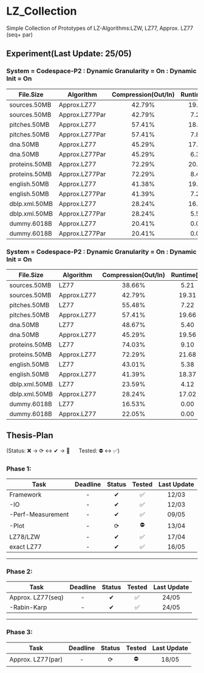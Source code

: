 # LZ_Collection

Simple Collection of Prototypes of LZ-Algorithms:LZW, LZ77, Approx. LZ77 (seq+ par)

## Experiment(Last Update: 25/05)

### System = Codespace-P2 : Dynamic Granularity = On : Dynamic Init = On

|File.Size|Algorithm|Compression(Out/In)|Runtime[s]|Factors(#/In)|Memory([Byte]/In)|
|---------------|---------------|:---------------:|:---------------:|:---------------:|:------------:|
|sources.50MB|Approx.LZ77|42.79%|19.81|11.89%|8.08|
|sources.50MB|Approx.LZ77Par|42.79%|7.27|11.90%|8.08|
|pitches.50MB|Approx.LZ77|57.41%|18.36|19.62%|10.50|
|pitches.50MB|Approx.LZ77Par|57.41%|7.85|19.62%|10.50|
|dna.50MB|Approx.LZ77|45.29%|17.96|11.32%|10.01|
|dna.50MB|Approx.LZ77Par|45.29%|6.35|11.32%|10.01|
|proteins.50MB|Approx.LZ77|72.29%|20.74|18.36%|19.34|
|proteins.50MB|Approx.LZ77Par|72.29%|8.48|18.36%|19.34|
|english.50MB|Approx.LZ77|41.38%|19.18|10.77%|7.01|
|english.50MB|Approx.LZ77Par|41.39%|7.20|10.77%|7.01|
|dblp.xml.50MB|Approx.LZ77|28.24%|16.36|7.69%|4.36|
|dblp.xml.50MB|Approx.LZ77Par|28.24%|5.54|7.69%|4.36|
|dummy.6018B|Approx.LZ77|20.41%|0.00|11.05%|6.69|
|dummy.6018B|Approx.LZ77Par|20.41%|0.00|11.05%|6.69|

### System = Codespace-P2 : Dynamic Granularity = On : Dynamic Init = On

|File.Size|Algorithm|Compression(Out/In)|Runtime[s]|Factors(#/In)|Memory([Byte]/In)|
|---------------|---------------|:---------------:|:---------------:|:---------------:|:------------:|
|sources.50MB|LZ77|38.66%|5.21|8.90%|20.00|
|sources.50MB|Approx.LZ77|42.79%|19.31|11.89%|8.08|
|pitches.50MB|LZ77|55.48%|7.22|33.31%|20.00|
|pitches.50MB|Approx.LZ77|57.41%|19.66|19.62%|10.50|
|dna.50MB|LZ77|48.67%|5.40|7.36%|20.00|
|dna.50MB|Approx.LZ77|45.29%|19.56|11.32%|10.01|
|proteins.50MB|LZ77|74.03%|9.10|49.45%|20.00|
|proteins.50MB|Approx.LZ77|72.29%|21.68|18.36%|19.34|
|english.50MB|LZ77|43.01%|5.38|8.61%|20.00|
|english.50MB|Approx.LZ77|41.39%|18.37|10.77%|7.01|
|dblp.xml.50MB|LZ77|23.59%|4.12|5.21%|20.00|
|dblp.xml.50MB|Approx.LZ77|28.24%|17.02|7.69%|4.36|
|dummy.6018B|LZ77|16.53%|0.00|11.58%|20.00|
|dummy.6018B|Approx.LZ77|22.05%|0.00|11.78%|6.94||

## Thesis-Plan

(Status: ❌ &rarr; ⟳ &harr; ✔ &rarr; 🌟 &nbsp;&nbsp;&nbsp;&nbsp; Tested: ⛔ &harr; ✅)


### Phase 1:
|Task               |Deadline   |Status  |Tested     |Last Update|
|-------------------|:---------:|:------:|:---------:|:---------:|
|Framework          |-          |✔       |✅          |12/03      |
| -IO               |-          |✔       |✅          |12/03      |
| -Perf-Measurement |-          |✔       |✅          |09/05      |
| -Plot             |-          |⟳       |⛔          |13/04      |
|LZ78/LZW           |-          |✔       |✅          |17/04      |
|exact LZ77         |-          |✔       |✅          |16/05      |

---
### Phase 2:
|Task               |Deadline   |Status  |Tested     |Last Update|
|-------------------|:---------:|:------:|:---------:|:---------:|
|Approx. LZ77(seq)  |-          |✔       |✅          |24/05      |
| -Rabin-Karp       |-          |✔       |✅          |24/05      |

---
### Phase 3:
|Task               |Deadline   |Status  |Tested     |Last Update|
|-------------------|:---------:|:------:|:---------:|:---------:|
|Approx. LZ77(par)  |-          |⟳       |⛔          |18/05      |


